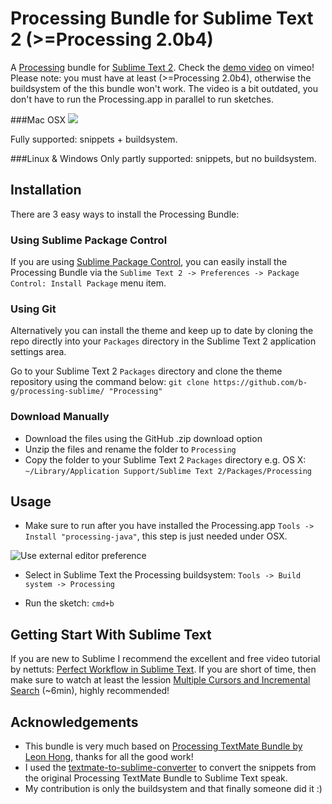 # Processing Bundle for Sublime Text 2 (>=Processing 2.0b4)
A [Processing](http://processing.org/) bundle for [Sublime Text 2](http://www.sublimetext.com/2). Check the [demo video](https://vimeo.com/45573600) on vimeo!
Please note: you must have at least (>=Processing 2.0b4), otherwise the buildsystem of the this bundle won't work. The video is a bit outdated, you don't have to run the Processing.app in parallel to run sketches.

###Mac OSX
[<img src="https://github.com/b-g/processing-sublime/raw/master/_Mac/overview.png">](https://vimeo.com/45573600)

Fully supported: snippets + buildsystem.

###Linux & Windows
Only partly supported: snippets, but no buildsystem.

## Installation
There are 3 easy ways to install the Processing Bundle:

### Using Sublime Package Control
If you are using [Sublime Package Control](http://wbond.net/sublime_packages/package_control), you can easily install the Processing Bundle via the `Sublime Text 2 -> Preferences -> Package Control: Install Package` menu item.

### Using Git
Alternatively you can install the theme and keep up to date by cloning the repo directly into your `Packages` directory in the Sublime Text 2 application settings area.

Go to your Sublime Text 2 `Packages` directory and clone the theme repository using the command below:
`git clone https://github.com/b-g/processing-sublime/ "Processing"`

### Download Manually
- Download the files using the GitHub .zip download option
- Unzip the files and rename the folder to `Processing`
- Copy the folder to your Sublime Text 2 `Packages` directory e.g. OS X: `~/Library/Application Support/Sublime Text 2/Packages/Processing`

## Usage
- Make sure to run after you have installed the Processing.app `Tools -> Install "processing-java"`, this step is just needed under OSX.

![Use external editor preference](https://github.com/b-g/processing-sublime/raw/master/_Mac/processing_preferences.gif "Use external editor preference")

- Select in Sublime Text the Processing buildsystem: `Tools -> Build system -> Processing`

- Run the sketch: `cmd+b`

## Getting Start With Sublime Text
If you are new to Sublime I recommend the excellent and free video tutorial by nettuts: [Perfect Workflow in Sublime Text](http://net.tutsplus.com/articles/news/perfect-workflow-in-sublime-text-free-course/). If you are short of time, then make sure to watch at least the lession [Multiple Cursors and Incremental Search]( https://tutsplus.com/lesson/multiple-cursors-and-incremental-search/) (~6min), highly recommended!

## Acknowledgements
- This bundle is very much based on [Processing TextMate Bundle by Leon Hong](http://www.onebitwonder.com/projects/processing/), thanks for all the good work!
- I used the [textmate-to-sublime-converter](https://github.com/srbs/textmate-to-sublime-converter) to convert the snippets from the original Processing TextMate Bundle to Sublime Text speak.
- My contribution is only the buildsystem and that finally someone did it :)